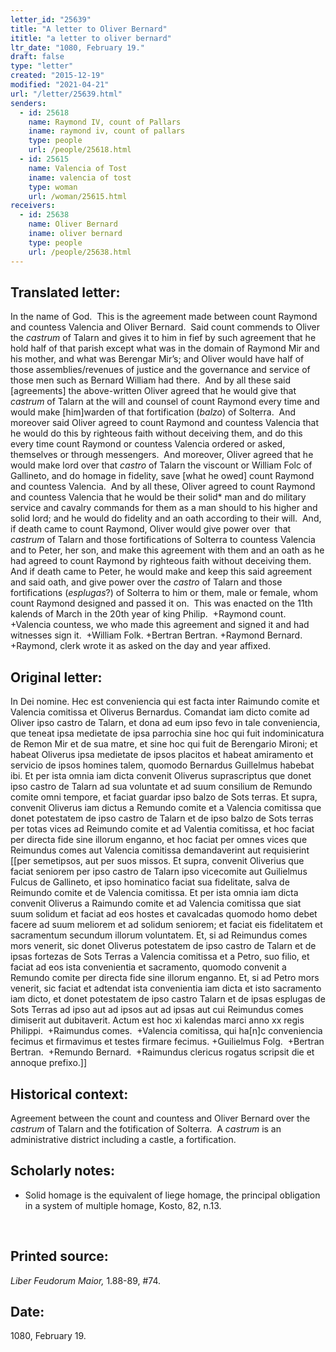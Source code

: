 ```yaml
---
letter_id: "25639"
title: "A letter to Oliver Bernard"
ititle: "a letter to oliver bernard"
ltr_date: "1080, February 19."
draft: false
type: "letter"
created: "2015-12-19"
modified: "2021-04-21"
url: "/letter/25639.html"
senders:
  - id: 25618
    name: Raymond IV, count of Pallars
    iname: raymond iv, count of pallars
    type: people
    url: /people/25618.html
  - id: 25615
    name: Valencia of Tost
    iname: valencia of tost
    type: woman
    url: /woman/25615.html
receivers:
  - id: 25638
    name: Oliver Bernard
    iname: oliver bernard
    type: people
    url: /people/25638.html
---
```

<h2> Translated letter:</h2><p>In the name of God.&nbsp; This is the agreement made between count Raymond and countess Valencia and Oliver Bernard.&nbsp; Said count commends to Oliver the <i>castrum</i> of Talarn and gives it to him in fief by such agreement that he hold half of that parish except what was in the domain of Raymond Mir and his mother, and what was Berengar Mir’s; and Oliver would have half of those assemblies/revenues of justice and the governance and service of those men such as Bernard William had there.&nbsp; And by all these said [agreements] the above-written Oliver agreed that he would give that <i>castrum</i> of Talarn at the will and counsel of count Raymond every time and would make [him]warden of that fortification (<i>balzo</i>) of Solterra.&nbsp; And moreover said Oliver agreed to count Raymond and countess Valencia that he would do this by righteous faith without deceiving them, and do this every time count Raymond or countess Valencia ordered or asked,&nbsp; themselves or through messengers.&nbsp; And moreover, Oliver agreed that he would make lord over that <i>castro</i> of Talarn the viscount or William Folc of Gallineto, and do homage in fidelity, save [what he owed] count Raymond and countess Valencia.&nbsp; And by all these, Oliver agreed to count Raymond and countess Valencia that he would be their solid* man and do military service and cavalry commands for them as a man should to his higher and solid lord; and he would do fidelity and an oath according to their will.&nbsp; And, if death came to count Raymond, Oliver would give power over&nbsp; that <i>castrum</i> of Talarn and those fortifications of Solterra to countess Valencia and to Peter, her son, and make this agreement with them and an oath as he had agreed to count Raymond by righteous faith without deceiving them.&nbsp; And if death came to Peter, he would make and keep this said agreement and said oath, and give power over the <i>castro</i> of Talarn and those fortifications (<i>esplugas</i>?) of Solterra to him or them, male or female, whom count Raymond designed and passed it on.&nbsp; This was enacted on the 11th kalends of March in the 20th year of king Philip.&nbsp; +Raymond count. +Valencia countess, we who made this agreement and signed it and had witnesses sign it.&nbsp; +William Folk. +Bertran Bertran. +Raymond Bernard. +Raymond, clerk wrote it as asked on the day and year affixed.</p><h2 class="mt-4"> Original letter:</h2><p class="Bodytext21">In Dei nomine. Hec est conveniencia qui est facta inter Raimundo comite et Valencia comitissa et Oliverus Bernardus. Comandat iam dicto comite ad Oliver ipso castro de Talarn, et dona ad eum ipso fevo in tale conveniencia, que teneat ipsa medietate de ipsa parrochia sine hoc qui fuit indominicatura de Remon Mir et de sua matre, et sine hoc qui fuit de Berengario Mironi; et habeat Oliverus ipsa medietate de ipsos placitos et habeat amiramento et servicio de ipsos homines talem, quomodo Bernardus Guillelmus habebat ibi. Et per ista omnia iam dicta convenit Oliverus suprascriptus que donet ipso castro de Talarn ad sua voluntate et ad suum consilium de Remundo comite omni tempore, et faciat guardar ipso balzo de Sots terras. Et supra, convenit Oliverus iam dictus a Remundo comite et a Valencia comitissa que donet potes­tatem de ipso castro de Talarn et de ipso balzo de Sots terras per totas vices ad Reimundo comite et ad Valentia comitissa, et hoc faciat per directa fide sine illorum enganno, et hoc faciat per omnes vices que Reimundus comes aut Valencia comitissa demandaverint aut requisierint [[per semetipsos, aut per suos missos. Et supra, convenit Oliverius que faciat seniorem per ipso castro de Talarn ipso vicecomite aut Guilielmus Fulcus de Gallineto, et ipso hominatico faciat sua fidelitate, salva de Reimundo comite et de Valencia comitissa. Et per ista omnia iam dicta convenit Oliverus a Raimundo comite et ad Valencia comitissa que siat suum solidum et faciat ad eos hostes et cavalcadas quomodo homo debet facere ad suum meliorem et ad solidum seniorem; et faciat eis fidelitatem et sacramentum secundum illorum voluntatem. Et, si ad Reimundus comes mors venerit, sic donet Oliverus potestatem de ipso castro de Talarn et de ipsas fortezas de Sots Terras a Valencia comitissa et a Petro, suo filio, et faciat ad eos ista convenientia et sacramento, quomodo convenit a Remundo comite per directa fide sine illorum enganno. Et, si ad Petro mors venerit, sic faciat et adtendat ista convenientia iam dicta et isto sacramento iam dicto, et donet potestatem de ipso castro Talarn et de ipsas esplugas de Sots Terras ad ipso aut ad ipsos aut ad ipsas aut cui Reimundus comes dimiserit aut dubitaverit. Actum est hoc xi kalendas marci anno xx regis Philippi.&nbsp; +Raimundus comes.&nbsp; +Valencia comitissa, qui ha[n]c conveniencia fecimus et firmavimus et testes firmare fecimus. +Guilielmus Folg.&nbsp; +Bertran Bertran.&nbsp; +Remundo Bernard.&nbsp; +Raimun­dus clericus rogatus scripsit die et annoque prefixo.]]</p><h2 class="mt-4"> Historical context:</h2><p>Agreement between the count and countess and Oliver Bernard over the <i>castrum </i>of Talarn and the fotification of Solterra.&nbsp; A <i>castrum</i> is an administrative district including a castle, a fortification.</p><h2 class="mt-4"> Scholarly notes:</h2><ul><li>Solid homage is the equivalent of liege homage, the principal obligation in a system of multiple homage, Kosto, 82, n.13.</li></ul><p>&nbsp;</p><h2 class="mt-4"> Printed source:</h2><p><i>Liber Feudorum Maior,</i> 1.88-89, #74.&nbsp;</p><h2 class="mt-4"> Date:</h2>1080, February 19.